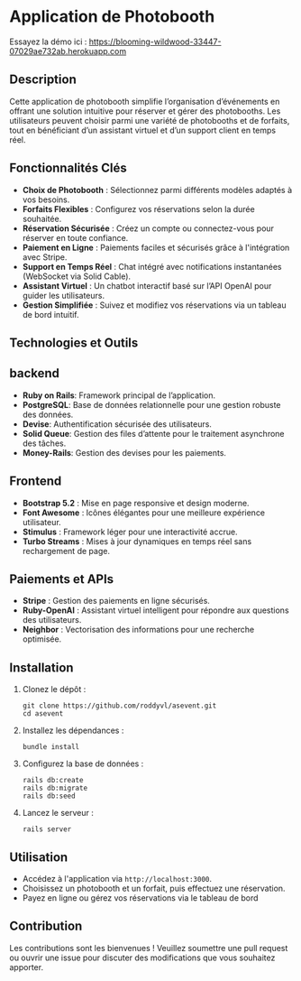 # Application de Photobooth
Essayez la démo ici : https://blooming-wildwood-33447-07029ae732ab.herokuapp.com

## Description
Cette application de photobooth simplifie l’organisation d’événements en offrant une solution intuitive pour réserver et gérer des photobooths. Les utilisateurs peuvent choisir parmi une variété de photobooths et de forfaits, tout en bénéficiant d’un assistant virtuel et d’un support client en temps réel.

## Fonctionnalités Clés
- **Choix de Photobooth** : Sélectionnez parmi différents modèles adaptés à vos besoins.
- **Forfaits Flexibles** : Configurez vos réservations selon la durée souhaitée.
- **Réservation Sécurisée** : Créez un compte ou connectez-vous pour réserver en toute confiance.
- **Paiement en Ligne** : Paiements faciles et sécurisés grâce à l'intégration avec Stripe.
- **Support en Temps Réel** : Chat intégré avec notifications instantanées (WebSocket via Solid Cable).
- **Assistant Virtuel** : Un chatbot interactif basé sur l’API OpenAI pour guider les utilisateurs.
- **Gestion Simplifiée** : Suivez et modifiez vos réservations via un tableau de bord intuitif.


## Technologies et Outils
## backend
- **Ruby on Rails**: Framework principal de l’application.
- **PostgreSQL**: Base de données relationnelle pour une gestion robuste des données.
- **Devise**: Authentification sécurisée des utilisateurs.
- **Solid Queue**: Gestion des files d’attente pour le traitement asynchrone des tâches.
- **Money-Rails**: Gestion des devises pour les paiements.

## Frontend
- **Bootstrap 5.2** : Mise en page responsive et design moderne.
- **Font Awesome** : Icônes élégantes pour une meilleure expérience utilisateur.
- **Stimulus** : Framework léger pour une interactivité accrue.
- **Turbo Streams** : Mises à jour dynamiques en temps réel sans rechargement de page.

## Paiements et APIs
- **Stripe** : Gestion des paiements en ligne sécurisés.
- **Ruby-OpenAI** : Assistant virtuel intelligent pour répondre aux questions des utilisateurs.
- **Neighbor** : Vectorisation des informations pour une recherche optimisée.

## Installation

1. Clonez le dépôt :
    ```
    git clone https://github.com/roddyvl/asevent.git
    cd asevent
    ```

2. Installez les dépendances :
    ```
    bundle install
    ```

3. Configurez la base de données :
    ```
    rails db:create
    rails db:migrate
    rails db:seed
    ```

4. Lancez le serveur :
    ```
    rails server
    ```

## Utilisation

- Accédez à l'application via `http://localhost:3000`.
- Choisissez un photobooth et un forfait, puis effectuez une réservation.
- Payez en ligne ou gérez vos réservations via le tableau de bord

## Contribution

Les contributions sont les bienvenues ! Veuillez soumettre une pull request ou ouvrir une issue pour discuter des modifications que vous souhaitez apporter.
